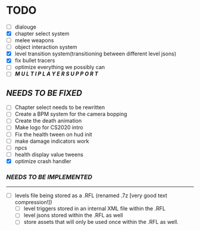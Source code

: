 # TODO

 - [ ] dialouge
 - [x] chapter select system
 - [ ] melee weapons
 - [ ] object interaction system
 - [x] level transition system(transitioning between different level jsons)
 - [x] fix bullet tracers
 - [ ] optimize everything we possibly can
 - [ ] ***M U L T I  P L A Y E R  S U P P O R T***

## ***NEEDS TO BE FIXED***

 - [ ] Chapter select needs to be rewritten
 - [ ] Create a BPM system for the camera bopping
 - [ ] Create the death animation
 - [ ] Make logo for CS2020 intro
 - [ ] Fix the health tween on hud init
 - [ ] make damage indicators work
 - [ ] npcs
 - [ ] health display value tweens
 - [x] optimize crash handler

### ***NEEDS TO BE IMPLEMENTED***

---

 - [ ] levels file being stored as a .RFL (renamed .7z [very good text compression!])
    - [ ] level triggers stored in an internal XML file within the .RFL
    - [ ] level jsons stored within the .RFL as well
    - [ ] store assets that will only be used once within the .RFL as well.
